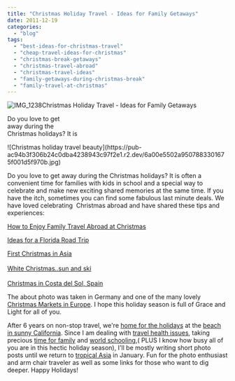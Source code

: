 ```yaml
---
title: "Christmas Holiday Travel - Ideas for Family Getaways"
date: 2011-12-19
categories: 
  - "blog"
tags: 
  - "best-ideas-for-christmas-travel"
  - "cheap-travel-ideas-for-christmas"
  - "christmas-break-getaways"
  - "christmas-travel-abroad"
  - "christmas-travel-ideas"
  - "family-getaways-during-christmas-break"
  - "family-travel-at-christmas"
---
```


![IMG_1238](https://pub-ac94b3f306b24c0dba4238943c97f2e1.r2.dev/6a00e5502a950788330154388a4fcf970c.jpg)Christmas Holiday Travel - 
Ideas for Family Getaways

Do you love to get  
away during the  
Christmas holidays? It is

<!--more--> ![Christmas holiday travel beauty](https://pub-ac94b3f306b24c0dba4238943c97f2e1.r2.dev/6a00e5502a9507883301675f001d5f970b.jpg)  
  
  

Do you love to get away during the Christmas holidays? It is often a convenient time for families with kids in school and a special way to celebrate and make new exciting shared memories at the same time. If you have the itch, sometimes you can find some fabulous last minute deals. We have loved celebrating  Christmas abroad and have shared these tips and experiences:  
  
[How to Enjoy Family Travel Abroad at Christmas](http://soultravelers3new.local/2009/12/how-to-enjoy-family-travel-abroad-at-christmas-digital-nomad-4hww-extended-travel-holidays.html "how to enjoy family travel abroad")  
  
[Ideas for a Florida Road Trip](http://soultravelers3new.local/2011/10/florida-road-trip-sun-fun-family-vacation.html "ideas for a florida road trip")  
  
[First Christmas in Asia](http://soultravelers3new.local/2010/12/first-christmas-in-asia.html "first christmas in Asia")  
[  
White Christmas..sun and ski](http://soultravelers3new.local/2007/01/white-xmas-sort.html "white christmas sun and ski")  
[  
Christmas in Costa del Sol, Spain](http://soultravelers3new.local/2007/01/santa-come-or-p.html "Christmas in Costa del Sol")  
  
  
The about photo was taken in Germany and one of the many lovely [Christmas Markets in Europe](http://soultravelers3new.local/2011/11/christmas-markets-in-europe-dont-miss.html "christmas markets in Europe"). I hope this holiday season is full of Grace and Light for all of you.

After 6 years on non-stop travel, we're [home for the holidays](http://soultravelers3new.local/2011/11/home-for-the-holidays.html "home for the holidays") at the [beach in sunny California](http://soultravelers3new.local/2011/01/homeaway-santa-cruz-beach-house-vacation-rental-review-best-family-friendly-lodging.html "beach in sunny california"). Since I am dealing with [travel health issues](http://soultravelers3new.local/2011/09/travel-health-secrets-for-long-term-digital-nomads.html "travel health"), taking precious [time for family](http://soultravelers3new.local/2010/12/mourning-while-traveling-tribute-to-al-grief-and-travel-deathdying-at-a-distance.html "time for family") and [world schooling](http://soultravelers3new.local/2010/03/long-term-family-travel-homeschool-roadschool-world-school-digitalnomad-lifestyle-design-virtual-.html "world schooling"),( PLUS I know how busy all of you are in this hectic holiday season), I'll be mostly writing short photo posts until we return to [tropical Asia](http://soultravelers3new.local/2011/01/tropical-winter-home-in-penang-malaysia-location-indenpendent-digital-nomad-long-term-travel-tips-.html "tropical asia") in January. Fun for the photo enthusiast and arm chair traveler as well as some links for those who want to dig deeper. Happy Holidays!
